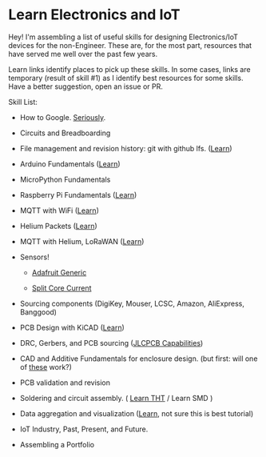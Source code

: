 # Learn Electronics and IoT

Hey! I'm assembling a list of useful skills for designing Electronics/IoT devices for the non-Engineer. These are, for the most part, resources that have served me well over the past few years. 

Learn links identify places to pick up these skills. In some cases, links are temporary (result of skill #1) as I identify best resources for some skills. Have a better suggestion, open an issue or PR. 

Skill List:

* How to Google. [Seriously](https://www.pcmag.com/how-to/23-google-search-tips-youll-want-to-learn).

* Circuits and Breadboarding

* File management and revision history: git with github lfs. ([Learn](https://dangitgit.com/en))

* Arduino Fundamentals ([Learn](https://github.com/makerspacect/arduino_intro))

* MicroPython Fundamentals

* Raspberry Pi Fundamentals ([Learn](https://github.com/makerspacect/raspberry_pi_intro))

* MQTT with WiFi ([Learn](https://codetober.com/temperature-and-humidity-with-esp32/))

* Helium Packets ([Learn](https://github.com/MakerspaceCT/ttgo_esp32_helium))

* MQTT with Helium, LoRaWAN ([Learn](https://www.hackster.io/uFire/helium-water-quality-monitor-075e6d))

* Sensors!

  * [Adafruit Generic](https://github.com/adafruit/Adafruit_Sensor)

  * [Split Core Current](https://github.com/maxux/current-arduino)

* Sourcing components (DigiKey, Mouser, LCSC, Amazon, AliExpress, Banggood)

* PCB Design with KiCAD ([Learn](https://wiki.ai03.com/books/pcb-design/chapter/pcb-designer-guide))

* DRC, Gerbers, and PCB sourcing ([JLCPCB Capabilities](https://jlcpcb.com/capabilities/Capabilities))

* CAD and Additive Fundamentals for enclosure design. (but first: will one of [these](https://www.homedepot.com/p/Carlon-4-in-x-4-in-x-2-in-PVC-Junction-Box-Gray-E989NNJ-CAR/100404097) work?)

* PCB validation and revision

* Soldering and circuit assembly. ( [Learn THT](https://learn.adafruit.com/adafruit-guide-excellent-soldering) / Learn SMD )

* Data aggregation and visualization ([Learn](https://support.machineq.com/s/article/MQTT-Tutorial), not sure this is best tutorial)

* IoT Industry, Past, Present, and Future.

* Assembling a Portfolio
